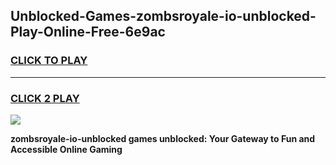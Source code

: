 
## Unblocked-Games-zombsroyale-io-unblocked-Play-Online-Free-6e9ac
<h3>
<a href="https://premium76.site?title=zombsroyale-io-unblocked&ref=26A">CLICK TO PLAY</a></h3>
<hr>

<h3>
<a href="https://premium76.site?title=zombsroyale-io-unblocked&ref=26A">CLICK 2 PLAY</a>
  
</h3>

<a href="https://premium76.site?title=zombsroyale-io-unblocked&ref=26A"><img src="https://clearcache.store/games.png"></a>


**zombsroyale-io-unblocked games unblocked: Your Gateway to Fun and Accessible Online Gaming**
